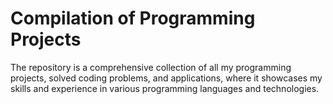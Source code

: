 # Compilation of Programming Projects

The repository is a comprehensive collection of all my programming projects, solved coding problems, and applications, where it showcases my skills and experience in various programming languages and technologies.  

